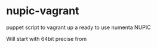 nupic-vagrant
=============

puppet script to vagrant up a ready to use numenta NUPIC

Will start with 64bit precise from 